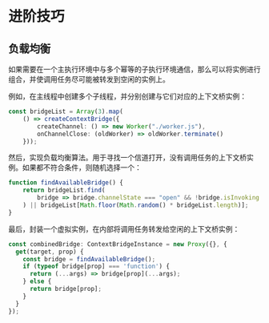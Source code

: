 # 进阶技巧

## 负载均衡

如果需要在一个主执行环境中与多个幂等的子执行环境通信，那么可以将实例进行组合，并使调用任务尽可能被转发到空闲的实例上。

例如，在主线程中创建多个子线程，并分别创建与它们对应的上下文桥实例：

```typescript
const bridgeList = Array(3).map(
    () => createContextBridge({
        createChannel: () => new Worker("./worker.js"),
        onChannelClose: (oldWorker) => oldWorker.terminate()
    }));
```

然后，实现负载均衡算法。用于寻找一个信道打开，没有调用任务的上下文桥实例。如果都不符合条件，则随机选择一个：

```typescript
function findAvailableBridge() {
    return bridgeList.find(
        bridge => bridge.channelState === "open" && !bridge.isInvoking
    ) || bridgeList[Math.floor(Math.random() * bridgeList.length)];
}
```

最后，封装一个虚拟实例，在内部将调用任务转发给空闲的上下文桥实例：

```typescript
const combinedBridge: ContextBridgeInstance = new Proxy({}, {
  get(target, prop) {
    const bridge = findAvailableBridge();
    if (typeof bridge[prop] === 'function') {
      return (...args) => bridge[prop](...args);
    } else {
      return bridge[prop];
    }
  }
});
```
